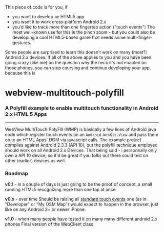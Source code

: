 This piece of code is for you, if
* you want to develop an HTML5 app
* you want it to work cross-platform Android 2.x
* you'd like to track more than one fingertap action ("touch events")
	The most well-known use for this is the pinch zoom - but you could also be developing a cool HTML5-based game that needs some multi-finger-gestures.

Some people are surprised to learn this doesn't work on many (most?) Android 2.x devices. If all of the above applies to you and you have been going crazy (like me) on the question why the heck it's not enabled on those phones, you can stop coursing and continue developing your app, because this is

# webview-multitouch-polyfill
### A Polyfill example to enable multitouch functionality in Android 2.x HTML 5 Apps
------------------------------------------------------------------------------------

WebView MultiTouch PolyFill (WMP) is basically a few lines of Android java code which register touch events on an `Android.WebKit.View` and pass them on to an HTML Apps' DOM via javascript calls. The example project compiles against Android 2.3.3 (API 10), but the polyfill technique employed should work on all Android 2.x Devices. That being said - i personnally only own a API 10 device, so it'd be great if you folks out there could test on other (earlier) devices as well.

### Roadmap

**v0.1** - in a couple of days
Is just going to be the proof of concept, a small running HTML5 recognizing more than one tap at once

**v0.x** - over time
Should be raising all [standard touch events](http://en.wikipedia.org/wiki/DOM_events#Touch_events) one (as in "Developer" or "My OSM Map") would expect to happen in the browser, just like on any Android 3+ or newer iPhone.

**v1.0** - when many people have tested it on many many different android 2.x phones
Final version of the WebClient class